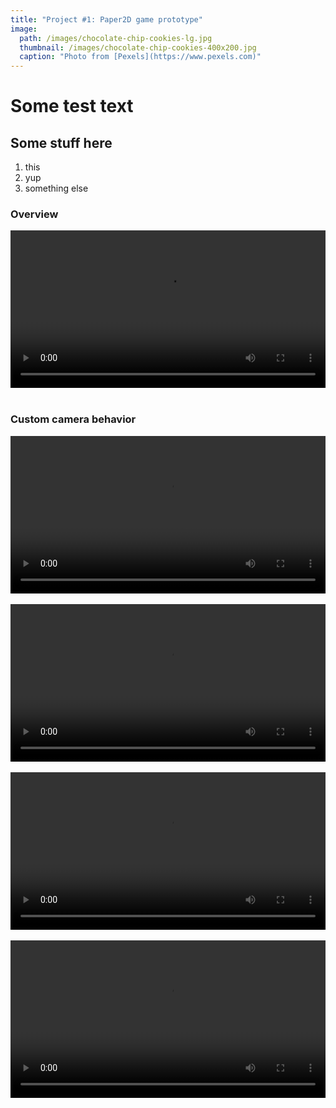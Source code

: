 ```yaml
---
title: "Project #1: Paper2D game prototype"
image: 
  path: /images/chocolate-chip-cookies-lg.jpg
  thumbnail: /images/chocolate-chip-cookies-400x200.jpg
  caption: "Photo from [Pexels](https://www.pexels.com)"
---
```


# Some test text

## Some stuff here
1. this
2. yup
3. something else

### Overview
<div class="myvideo">
   <video  style="display:block; width:100%; height:auto;" autoplay controls loop="loop">
       <source src="{{ site.baseurl }}/videos/Vadmidin.github.io_01.mp4" type="video/mp4" />
   </video>
</div>
<br>

### Custom camera behavior
<div class="myvideo">
   <video  style="display:block; width:100%; height:auto;" autoplay controls loop="loop">
       <source src="{{ site.baseurl }}/videos/Vadmidin.github.io_02.mp4" type="video/mp4" />
   </video>
</div>
<br>

<div class="myvideo">
   <video  style="display:block; width:100%; height:auto;" autoplay controls loop="loop">
       <source src="{{ site.baseurl }}/videos/Vadmidin.github.io_03.mp4" type="video/mp4" />
   </video>
</div>
<br>

<div class="myvideo">
   <video  style="display:block; width:100%; height:auto;" autoplay controls loop="loop">
       <source src="{{ site.baseurl }}/videos/Vadmidin.github.io_04.mp4" type="video/mp4" />
   </video>
</div>
<br>

<div class="myvideo">
   <video  style="display:block; width:100%; height:auto;" autoplay controls loop="loop">
       <source src="{{ site.baseurl }}/videos/Vadmidin.github.io_05.mp4" type="video/mp4" />
   </video>
</div>
<br>